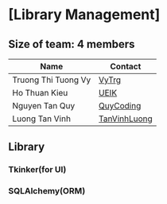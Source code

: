 # [Library Management]
## Size of team: 4 members

| Name                | Contact                                         |
| ------------------- | ----------------------------------------------- |
| Truong Thi Tuong Vy | [VyTrg](https://github.com/VyTrg)               |
| Ho Thuan Kieu       | [UEIK](https://github.com/UEIK)                 |
| Nguyen Tan Quy      | [QuyCoding](https://github.com/tanquy04)        | 
| Luong Tan Vinh      | [TanVinhLuong](https://github.com/tanvinhluong) |

## Library

### Tkinker(for UI)

### SQLAlchemy(ORM)
